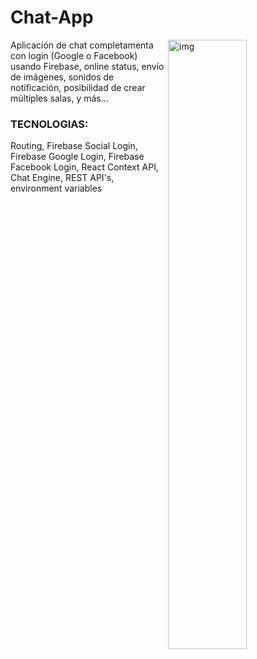 # Chat-App

<img src="https://i.ibb.co/S5BxvP4/foto-Cafayate.png" align="right" alt="img" width="50%" height="auto" border="0">



Aplicación de chat completamenta con login (Google o Facebook) usando Firebase, online status, envío de imágenes, sonidos de notificación, posibilidad de crear múltiples salas, y más... <br/>

### TECNOLOGIAS: 

Routing, Firebase Social Login, Firebase Google Login, Firebase Facebook Login, React Context API, Chat Engine, REST API's, environment variables
